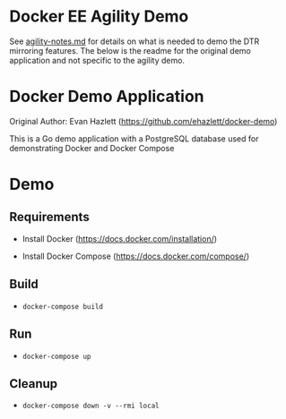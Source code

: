 # Docker EE Agility Demo

See [agility-notes.md](agility-notes.md) for details on what is needed to demo the DTR mirroring features.  The below is the readme for the original demo application and not specific to the agility demo.

# Docker Demo Application
Original Author:  Evan Hazlett (https://github.com/ehazlett/docker-demo)

This is a Go demo application with a PostgreSQL database used for demonstrating Docker and Docker Compose

# Demo

## Requirements

- Install Docker (https://docs.docker.com/installation/)

- Install Docker Compose (https://docs.docker.com/compose/)

## Build

- `docker-compose build`

## Run

- `docker-compose up`

## Cleanup

- `docker-compose down -v --rmi local`
